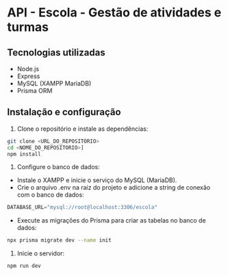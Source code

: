# API - Escola - Gestão de atividades e turmas
## Tecnologias utilizadas
- Node.js
- Express
- MySQL (XAMPP MariaDB)
- Prisma ORM

## Instalação e configuração
1. Clone o repositório e instale as dependências:
```bash
git clone <URL_DO_REPOSITORIO>
cd <NOME_DO_REPOSITORIO>]
npm install
```
1. Configure o banco de dados:
- Instale o XAMPP e inicie o serviço do MySQL (MariaDB).
- Crie o arquivo .env na raiz do projeto e adicione a string de conexão com o banco de dados:
```js
DATABASE_URL="mysql://root@localhost:3306/escola"
```
- Execute as migrações do Prisma para criar as tabelas no banco de dados:
```bash
npx prisma migrate dev --name init
```
1. Inicie o servidor:
```bash
npm run dev
```